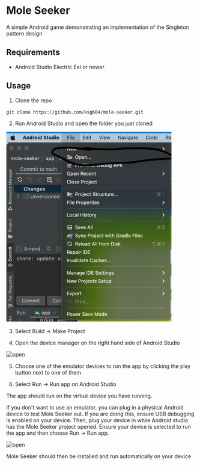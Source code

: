 # Mole Seeker

A simple Android game demonstrating an implementation of the Singleton pattern design

## Requirements

* Android Studio Electric Eel or newer

## Usage

1. Clone the repo

```
git clone https://github.com/ksg604/mole-seeker.git
``` 

2. Run Android Studio and open the folder you just cloned 

![open](./readme_images/openmole.png)

3. Select Build -> Make Project

4. Open the device manager on the right hand side of Android Studio

![open](./readme_images/device_manager)

5. Choose one of the emulator devices to run the app by clicking the play button next to one of them

6. Select Run -> Run app on Android Studio

The app should run on the virtual device you have running.  

If you don't want to use an emulator, you can plug in a physical Android device to test Mole Seeker out.  If you are doing this, ensure USB debugging is enabled on your device.  Then, plug your device in while Android studio has the Mole Seeker project opened.  Ensure your device is selected to run the app and then choose Run -> Run app.

![open](./readme_images/device_manager)

Mole Seeker should then be installed and run automatically on your device